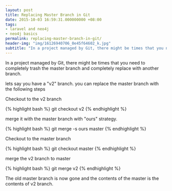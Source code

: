 ```yaml
---
layout: post
title: Replacing Master Branch in Git
date: 2015-10-03 16:59:31.000000000 +08:00
tags:
- laravel and neo4j
- neo4j basics
permalink: replacing-master-branch-in-git/
header-img: "img/16126940706_0e45f64602_k.jpg"
subtitle: "In a project managed by Git, there might be times that you need to completely trash the master branch and completely replace with another branch"
---
```


In a project managed by Git, there might be times that you need to completely trash the master branch and completely replace with another branch. 

lets say you have a "v2" branch. you can replace the master branch with the following steps

Checkout to the v2 branch

{% highlight bash %}
git checkout v2
{% endhighlight %}

merge it with the master branch with "ours" strategy.

{% highlight bash %}
git merge -s ours master
{% endhighlight %}

Checkout to the master branch

{% highlight bash %}
git checkout master
{% endhighlight %}

merge the v2 branch to master

{% highlight bash %}
git merge v2
{% endhighlight %}

The old master branch is now gone and the contents of the master is the contents of v2 branch.

